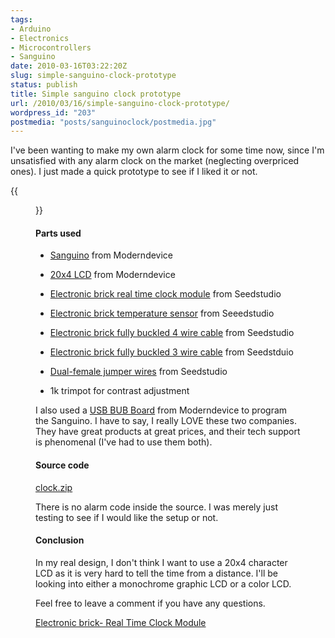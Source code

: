 ```yaml
---
tags:
- Arduino
- Electronics
- Microcontrollers
- Sanguino
date: 2010-03-16T03:22:20Z
slug: simple-sanguino-clock-prototype
status: publish
title: Simple sanguino clock prototype
url: /2010/03/16/simple-sanguino-clock-prototype/
wordpress_id: "203"
postmedia: "posts/sanguinoclock/postmedia.jpg"
---
```


I've been wanting to make my own alarm clock for some time now, since I'm unsatisfied with any alarm clock on the market (neglecting overpriced ones). I just made a quick prototype to see if I liked it or not.
<!--more-->

{{<figure src="/downloads/wp-content/uploads/2010/03/IMG_0113.jpg" title="Prototype overhead">}}


#### Parts used


  * [Sanguino](http://www.moderndevice.com/products/sanguino) from Moderndevice

  * [20x4 LCD](http://www.moderndevice.com/products/20x4-blue-lcd) from Moderndevice

  * [Electronic brick real time clock module](http://www.seeedstudio.com/depot/electronic-brick-real-time-clock-moduleds1307-p-491.html?cPath=48_59) from Seedstudio

  * [Electronic brick temperature sensor](http://www.seeedstudio.com/depot/electronic-brick-temperature-sensoranalog-p-478.html?cPath=48_52) from Seeedstudio

  * [Electronic brick fully buckled 4 wire cable](http://www.seeedstudio.com/depot/electronic-brick-fully-buckled-4-wire-cable-p-486.html?cPath=48_57) from Seedstudio

  * [Electronic brick fully buckled 3 wire cable](http://www.seeedstudio.com/depot/electronic-brick-fully-buckled-3-wire-cable-p-485.html?cPath=48_57) from Seedstduio

  * [Dual-female jumper wires](http://www.seeedstudio.com/depot/1-pin-dualfemale-jumper-wire-100mm-50pcs-pack-p-260.html?cPath=34) from Seedstudio

  * 1k trimpot for contrast adjustment


I also used a [USB BUB Board](http://www.moderndevice.com/products/usb-bub) from Moderndevice to program the Sanguino. I have to say, I really LOVE these two companies. They have great products at great prices, and their tech support is phenomenal (I've had to use them both).


#### Source code


[clock.zip](/downloads/wp-content/uploads/2010/03/clock.zip)

There is no alarm code inside the source. I was merely just testing to see if I would like the setup or not.


#### Conclusion


In my real design, I don't think I want to use a 20x4 character LCD as it is very hard to tell the time from a distance. I'll be looking into either a monochrome graphic LCD or a color LCD.

Feel free to leave a comment if you have any questions.


[Electronic brick- Real Time Clock Module](http://www.seeedstudio.com/depot/electronic-brick-real-time-clock-moduleds1307-p-491.html?cPath=48_59)
